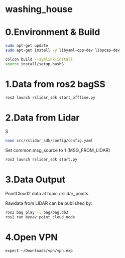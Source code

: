 # washing_house

# 0.Environment & Build

```sh
sudo apt-get update
sudo apt-get install -y libyaml-cpp-dev libpcap-dev
```

```sh
colcon build --symlink-install 
source install/setup.bashS
```

# 1.Data from ros2 bagSS

```sh
ros2 launch rslidar_sdk start_offline.py
```

# 2.Data from Lidar
S
```sh
nano src/rslidar_sdk/config/config.yaml
```

Set common.msg_source to 1 (MSG_FROM_LIDAR)

```sh
ros2 launch rslidar_sdk start.py
```

# 3.Data Output

PointCloud2 data at topic /rslidar_points

Rawdata from LIDAR can be published by:

```sh
ros2 bag play -l bag/bag.db3
ros2 run bynav point_cloud_node
```

# 4.Open VPN

```sh
expect ~/Downloads/vpn/vpn.exp
```